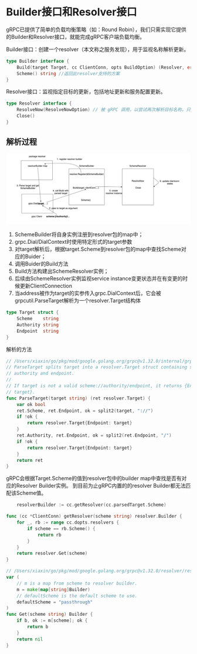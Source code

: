 # Builder接口和Resolver接口


gRPC已提供了简单的负载均衡策略（如：Round Robin），我们只需实现它提供的Builder和Resolver接口，就能完成gRPC客户端负载均衡。

Builder接口：创建一个resolver（本文称之服务发现），用于监视名称解析更新。
```go
type Builder interface {
    Build(target Target, cc ClientConn, opts BuildOption) (Resolver, error)//为给定目标创建一个新的resolver，当调用grpc.Dial()时执行
    Scheme() string //返回此resolver支持的方案
}

```

Resolver接口：监视指定目标的更新，包括地址更新和服务配置更新。
```go
type Resolver interface {
    ResolveNow(ResolveNowOption) // 被 gRPC 调用，以尝试再次解析目标名称。只用于提示，可忽略该方法。 需要并发安全的
    Close()
}
```

## 解析过程
![](.builder_n_resolver_images/builder_n_resolver.png)
1. SchemeBuilder将自身实例注册到resolver包的map中； 
2. grpc.Dial/DialContext时使用特定形式的target参数
3. 对target解析后，根据target.Scheme到resolver包的map中查找Scheme对应的Buider；
4. 调用Buider的Build方法
5. Build方法构建出SchemeResolver实例；
6. 后续由SchemeResolver实例监视service instance变更状态并在有变更的时候更新ClientConnection
7. 当address被作为target的实参传入grpc.DialContext后，它会被grpcutil.ParseTarget解析为一个resolver.Target结构体
```go
type Target struct {
	Scheme    string
	Authority string
	Endpoint  string
}
```

解析的方法
```go
// /Users/xiaxin/go/pkg/mod/google.golang.org/grpc@v1.32.0/internal/grpcutil/target.go
// ParseTarget splits target into a resolver.Target struct containing scheme,
// authority and endpoint.
//
// If target is not a valid scheme://authority/endpoint, it returns {Endpoint:
// target}.
func ParseTarget(target string) (ret resolver.Target) {
	var ok bool
	ret.Scheme, ret.Endpoint, ok = split2(target, "://")
	if !ok {
		return resolver.Target{Endpoint: target}
	}
	ret.Authority, ret.Endpoint, ok = split2(ret.Endpoint, "/")
	if !ok {
		return resolver.Target{Endpoint: target}
	}
	return ret
}
```

gRPC会根据Target.Scheme的值到resolver包中的builder map中查找是否有对应的Resolver Builder实例。
到目前为止gRPC内置的的resolver Builder都无法匹配该Scheme值。
```go
	resolverBuilder := cc.getResolver(cc.parsedTarget.Scheme)
```
```go
func (cc *ClientConn) getResolver(scheme string) resolver.Builder {
	for _, rb := range cc.dopts.resolvers {
		if scheme == rb.Scheme() {
			return rb
		}
	}
    return resolver.Get(scheme)
}
```
```go
// /Users/xiaxin/go/pkg/mod/google.golang.org/grpc@v1.32.0/resolver/resolver.go
var (
    // m is a map from scheme to resolver builder.
    m = make(map[string]Builder)
    // defaultScheme is the default scheme to use.
    defaultScheme = "passthrough"
)
func Get(scheme string) Builder {
	if b, ok := m[scheme]; ok {
		return b
	}
	return nil
}
```
